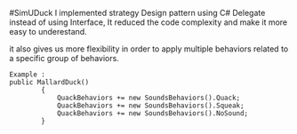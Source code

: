 #SimUDuck
I implemented strategy Design pattern using C# Delegate instead of using Interface, It reduced the code complexity and make it more easy to underestand.

it also gives us more flexibility in order to apply multiple behaviors related to a specific group of behaviors.
```
Example :
public MallardDuck()
		{
			QuackBehaviors += new SoundsBehaviors().Quack; 
			QuackBehaviors += new SoundsBehaviors().Squeak;
			QuackBehaviors += new SoundsBehaviors().NoSound;
		}
```